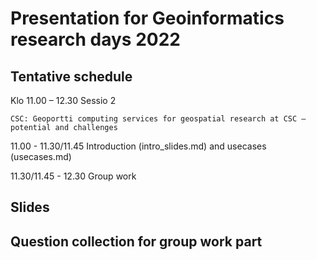 # Presentation for Geoinformatics research days 2022

## Tentative schedule

Klo 11.00 – 12.30 Sessio 2 

    CSC: Geoportti computing services for geospatial research at CSC – potential and challenges
    
11.00 - 11.30/11.45 Introduction (intro_slides.md) and usecases (usecases.md)

11.30/11.45 - 12.30 Group work

## Slides

## Question collection for group work part
